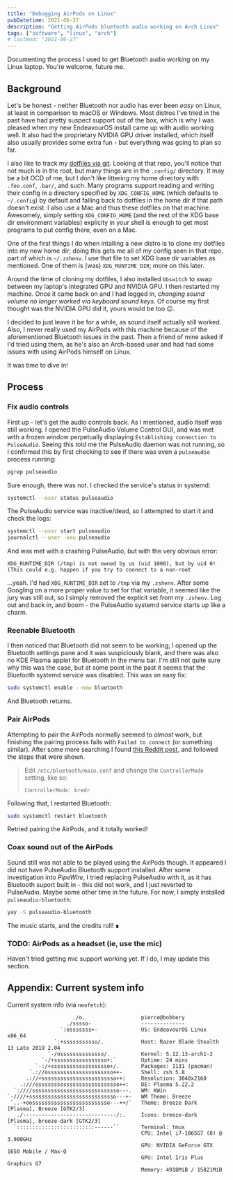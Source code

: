 ```yaml
---
title: "Debugging AirPods on Linux"
pubDatetime: 2021-06-27
description: "Getting AirPods bluetooth audio working on Arch Linux"
tags: ["software", "linux", "arch"]
# lastmod: "2021-06-27"
---
```


Documenting the process I used to get Bluetooth audio working on my Linux laptop. You're welcome, future me.

## Background

Let's be honest - neither Bluetooth nor audio has ever been _easy_ on Linux, at least in comparison to macOS or Windows. Most distros I've tried in the past have had pretty suspect support out of the box, which is why I was pleased when my new EndeavourOS install came up with audio working well. It also had the proprietary NVIDIA GPU driver installed, which itself also usually provides some extra fun - but everything was going to plan so far.

I also like to track my [dotfiles via git][1]. Looking at that repo, you'll notice that not much is in the root, but many things are in the `.config/` directory. It may be a bit OCD of me, but I don't like littering my home directory with `.foo.conf`, `.bar/`, and such. Many programs support reading and writing their config in a directory specified by `XDG_CONFIG_HOME` (which defaults to `~/.config`) by default and falling back to dotfiles in the home dir if that path doesn't exist. I also use a Mac and thus these dotfiles on that machine. Awesomely, simply setting `XDG_CONFIG_HOME` (and the rest of the XDG base dir environment variables) explicity in your shell is enough to get most programs to put config there, even on a Mac.

One of the first things I do when intalling a new distro is to clone my dotfiles into my new home dir; doing this gets me all of my config seen in that repo, part of which is `~/.zshenv`. I use that file to set XDG base dir variables as mentioned. One of them is (was) `XDG_RUNTIME_DIR`; more on this later.

Around the time of cloning my dotfiles, I also installed `bbswitch` to swap between my laptop's integrated GPU and NVIDIA GPU. I then restarted my machine. Once it came back on and I had logged in, _changing sound volume no longer worked via keyboard sound keys_. Of course my first thought was the NVIDIA GPU did it, yours would be too :wink:.

I decided to just leave it be for a while, as sound itself actually still worked. Also, I never really used my AirPods with this machine because of the aforementioned Bluetooth issues in the past. Then a friend of mine asked if I'd tried using them, as he's also an Arch-based user and had had some issues with using AirPods himself on Linux.

It was time to dive in!

## Process

### Fix audio controls

First up - let's get the audio controls back. As I mentioned, audio itself was still working. I opened the PulseAudio Volume Control GUI, and was met with a frozen window perpetually displaying `Establishing connection to PulseAudio`. Seeing this told me the PulseAudio daemon was not running, so I confirmed this by first checking to see if there was even a `pulseaudio` process running:

```sh
pgrep pulseaudio
```

Sure enough, there was not. I checked the service's status in systemd:

```sh
systemctl --user status pulseaudio
```

The PulseAudio service was inactive/dead, so I attempted to start it and check the logs:

```sh
systemctl --user start pulseaudio
journalctl --user -xeu pulseaudio
```

And was met with a crashing PulseAudio, but with the very obvious error:

```
XDG_RUNTIME_DIR (/tmp) is not owned by us (uid 1000), but by uid 0! (This could e.g. happen if you try to connect to a non-root
```

...yeah. I'd had `XDG_RUNTIME_DIR` set to `/tmp` via my `.zshenv`. After some Googling on a more proper value to set for that variable, it seemed like the jury was still out, so I simply removed the explicit set from my `.zshenv`. Log out and back in, and boom - the PulseAudio systemd service starts up like a charm.

### Reenable Bluetooth

I then noticed that Bluetooth did not seem to be working; I opened up the Bluetooth settings pane and it was suspiciously blank, and there was also no KDE Plasma applet for Bluetooth in the menu bar. I'm still not quite sure why this was the case, but at some point in the past it seems that the Bluetooth systemd service was disabled. This was an easy fix:

```sh
sudo systemctl enable --now bluetooth
```

And Bluetooth returns.

### Pair AirPods

Attempting to pair the AirPods normally seemed to _almost_ work, but finishing the pairing process fails with `Failed to connect` (or something similar). After some more searching I found [this Reddit post][2], and followed the steps that were shown.

> Edit `/etc/bluetooth/main.conf` and change the `ControllerMode` setting, like so:
>
> ```
> ControllerMode: bredr
> ```

Following that, I restarted Bluetooth:

```sh
sudo systemctl restart bluetooth
```

Retried pairing the AirPods, and it totally worked!

### Coax sound out of the AirPods

Sound still was not able to be played using the AirPods though. It appeared I did not have PulseAudio Bluetooth support installed. After some investigation into _PipeWire_, I tried replacing PulseAudio with it, as it has Bluetooth suport built in - this did not work, and I just reverted to PulseAudio. Maybe some other time in the future. For now, I simply installed `pulseaudio-bluetooth`:

```sh
yay -S pulseaudio-bluetooth
```

The music starts, and the credits roll! ∎

### TODO: AirPods as a headset (ie, use the mic)

Haven't tried getting mic support working yet. If I do, I may update this section.

## Appendix: Current system info

Current system info (via `neofetch`):

```
                     ./o.                  pierce@bobbery
                   ./sssso-                --------------
                 `:osssssss+-              OS: EndeavourOS Linux x86_64
               `:+sssssssssso/.            Host: Razer Blade Stealth 13 Late 2019 2.04
             `-/ossssssssssssso/.          Kernel: 5.12.13-arch1-2
           `-/+sssssssssssssssso+:`        Uptime: 24 mins
         `-:/+sssssssssssssssssso+/.       Packages: 1131 (pacman)
       `.://osssssssssssssssssssso++-      Shell: zsh 5.8
      .://+ssssssssssssssssssssssso++:     Resolution: 3840x2160
    .:///ossssssssssssssssssssssssso++:    DE: Plasma 5.22.2
  `:////ssssssssssssssssssssssssssso---.   WM: KWin
`-////+ssssssssssssssssssssssssssso---+-   WM Theme: Breeze
 `..-+oosssssssssssssssssssssssso---++/`   Theme: Breeze Dark [Plasma], Breeze [GTK2/3]
   ./------------------------------/:.     Icons: breeze-dark [Plasma], breeze-dark [GTK2/3]
  `:::::::::::::::::::::::::------``       Terminal: tmux
                                           CPU: Intel i7-1065G7 (8) @ 3.900GHz
                                           GPU: NVIDIA GeForce GTX 1650 Mobile / Max-Q
                                           GPU: Intel Iris Plus Graphics G7
                                           Memory: 4918MiB / 15821MiB
```


[1]: https://github.com/pbar1/dotfiles
[2]: https://www.reddit.com/r/archlinux/comments/er9mb2/have_any_of_you_guys_tried_to_use_airpods/
